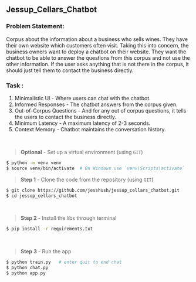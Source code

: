 ## Jessup_Cellars_Chatbot
### Problem Statement:
Corpus about the information about a business who sells wines. They have their own website which customers often visit. 
Taking this into concern, the business owners want to deploy a chatbot on their website. They want the chatbot to be able to answer the questions from this corpus and not use the other information. If the user asks anything that is not there in the corpus, it should just tell them to contact the business directly.

### Task :
1. Minimalistic UI - Where users can chat with the chatbot. 
2. Informed Responses - The chatbot answers from the corpus given. 
3. Out-of-Corpus Questions - And for any out of corpus questions, it tells the users to contact the business directly.
4. Minimum Latency - A maximum latency of 2-3 seconds.
5. Context Memory - Chatbot maintains the conversation history.

<br /> 

> **Optional** - Set up a virtual environment (using `GIT`) 

```bash
$ python -m venv venv
$ source venv/bin/activate  # On Windows use `venv\Scripts\activate`
```

> **Step 1** - Clone the code from the repository (using `GIT`) 

```bash
$ git clone https://github.com/jesshush/jessup_cellars_chatbot.git
$ cd jessup_cellars_chatbot
```
<br /> 

> **Step 2** - Install the libs through terminal

```bash
$ pip install -r requirements.txt
```
<br /> 

> **Step 3** - Run the app 


```bash
$ python train.py   # enter quit to end chat
$ python chat.py
$ python app.py
```
<br /> 

